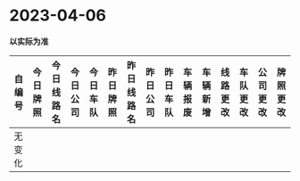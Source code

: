 # 2023-04-06

**以实际为准**

| 自编号      | 今日牌照     | 今日线路名 | 今日公司  | 今日车队 | 昨日牌照     | 昨日线路名  | 昨日公司  | 昨日车队 | 车辆报废 | 车辆新增 | 线路更改  | 车队更改 | 公司更改 | 牌照更改 |
|----------|----------|-------|-------|------|----------|--------|-------|------|------|------|-------|------|------|------|
| 无变化 |
